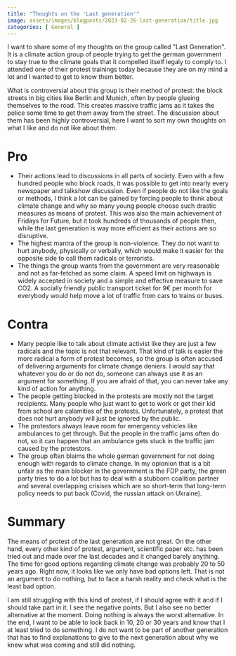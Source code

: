 ```yaml
---
title: "Thoughts on the 'Last generation'"
image: assets/images/blogposts/2023-02-26-last-generation/title.jpg
categories: [ General ]
---
```

I want to share some of my thoughts on the group called "Last Generation". It is a climate action group of people trying to get the german government to stay true to the climate goals that it compelled itself legaly to comply to. I attended one of their protest trainings today because they are on my mind a lot and I wanted to get to know them better.

What is controversial about this group is their method of protest: the block streets in big cities like Berlin and Munich, often by people glueing themselves to the road. This creates massive traffic jams as it takes the police some time to get them away from the street.
The discussion about them has been highly controversial, here I want to sort my own thoughts on what I like and do not like about them.

# Pro
- Their actions lead to discussions in all parts of society. Even with a few hundred people who block roads, it was possible to get into nearly every newspaper and talkshow discussion. Even if people do not like the goals or methods, I think a lot can be gained by forcing people to think about climate change and why so many young people choose such drastic measures as means of protest. This was also the main achievement of Fridays for Future, but it took hundreds of thousands of people then, while the last generation is way more efficient as their actions are so disruptive.
- The highest mantra of the group is non-violence. They do not want to hurt anybody, physically or verbally, which would make it easier for the opposite side to call them radicals or terrorists.
- The things the group wants from the government are very reasonable and not as far-fetched as some claim. A speed limit on highways is widely accepted in society and a simple and effective measure to save CO2. A socially friendly public transport ticket for 9€ per month for everybody would help move a lot of traffic from cars to trains or buses.


# Contra
- Many people like to talk about climate activist like they are just a few radicals and the topic is not that relevant. That kind of talk is easier the more radical a form of protest becomes, so the group is often accused of delivering arguments for climate change deniers. I would say that whatever you do or do not do, someone can always use it as an argument for something. If you are afraid of that, you can never take any kind of action for anything.
- The people getting blocked in the protests are mostly not the target recipients. Many people who just want to get to work or get their kid from school are calamities of the protests. Unfortunately, a protest that does not hurt anybody will just be ignored by the public.
- The protestors always leave room for emergency vehicles like ambulances to get through. But the people in the traffic jams often do not, so it can happen that an ambulance gets stuck in the traffic jam caused by the protestors.
- The group often blaims the whole german government for not doing enough with regards to climate change. In my opionion that is a bit unfair as the main blocker in the government is the FDP party, the green party tries to do a lot but has to deal with a stubborn coalition partner and several overlapping crisises which are so short-term that long-term policy needs to put back (Covid, the russian attack on Ukraine).

# Summary

The means of protest of the last generation are not great. On the other hand, every other kind of protest, argument, scientific paper etc. has been tried out and made over the last decades and it changed barely anything. The time for good options regarding climate change was probably 20 to 50 years ago. Right now, it looks like we only have bad options left. That is not an argument to do nothing, but to face a harsh reality and check what is the least bad option.

I am still struggling with this kind of protest, if I should agree with it and if I should take part in it. I see the negative points. But I also see no better alternative at the moment. Doing nothing is always the worst alternative.
In the end, I want to be able to look back in 10, 20 or 30 years and know that I at least tried to do something. I do not want to be part of another generation that has to find explanations to give to the next generation about why we knew what was coming and still did nothing.